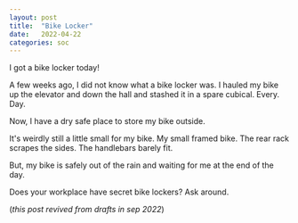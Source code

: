 ```yaml
---
layout: post
title:  "Bike Locker"
date:   2022-04-22
categories: soc
---
```


I got a bike locker today!

A few weeks ago, I did not know what a bike locker was. I hauled my bike up the elevator and down the hall and stashed it in a spare cubical. Every. Day. 

Now, I have a dry safe place to store my bike outside. 

It's weirdly still a little small for my bike. My small framed bike. The rear rack scrapes the sides. The handlebars barely fit. 

But, my bike is safely out of the rain and waiting for me at the end of the day. 

Does your workplace have secret bike lockers? Ask around.

(*this post revived from drafts in sep 2022*)